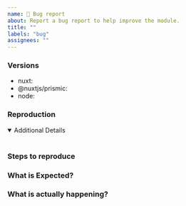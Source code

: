 ```yaml
---
name: 🚨 Bug report
about: Report a bug report to help improve the module.
title: ""
labels: "bug"
assignees: ""
---
```


<!-- 💙 Thanks for your time to make this module better with your feedback 💙

**IMPORTANT** Before reporting a bug please make sure that you have read through the documentation:
- https://prismic.nuxtjs.org

👍 A properly detailed bug report can save a LOT of time and help fixing issues as soon as possible.
-->

### Versions

- nuxt: <!-- ex: v2.15.3 -->
- @nuxtjs/prismic: <!-- ex: v3.0.0 -->
- node: <!-- ex: v12.14.0 -->

### Reproduction

<!-- Link to a minimal test case, without a reproduction, it is so hard to address problem :( -->

<details open>
<summary>Additional Details</summary>
<br>
<!-- Attaching `nuxt.config.js`, dependencies, logs or code snippets would help to find the issue -->
</details>

### Steps to reproduce

### What is Expected?

### What is actually happening?
